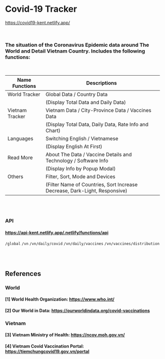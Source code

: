 # Covid-19 Tracker
https://covid19-kent.netlify.app/

<br>

### The situation of the Coronavirus Epidemic data around The World and Detail Vietnam Country. Includes the following functions:
<br>

|Name Functions|Descriptions|
|-|-|
|World Tracker|Global Data / Country Data|
| |(Display Total Data and Daily Data)|
|Vietnam Tracker|Vietnam Data / City-Province Data / Vaccines Data|
| |(Display Total Data, Daily Data, Rate Info and Chart)|
|Languages|Switching English / Vietnamese|
| |(Display English At First)|
|Read More|About The Data / Vaccine Details and Technology / Software Info|
| |(Display Info by Popup Modal)|
|Others|Filter, Sort, Mode and Devices|
| |(Filter Name of Countries, Sort Increase Decrease, Dark-Light, Responsive)|
<br>
<br>

### API
#### https://api-kent.netlify.app/.netlify/functions/api
``
 /global
``
``
 /vn
``
``
 /vn/daily/covid
``
``
 /vn/daily/vaccines
``
``
 /vn/vaccines/distribution
``

<br>
<br>

## References
### World
#### [1] World Health Organization: https://www.who.int/
#### [2] Our World in Data: https://ourworldindata.org/covid-vaccinations
### Vietnam
#### [3] Vietnam Ministry of Health: https://ncov.moh.gov.vn/
#### [4] Vietnam Covid Vaccination Portal: https://tiemchungcovid19.gov.vn/portal
<br>
